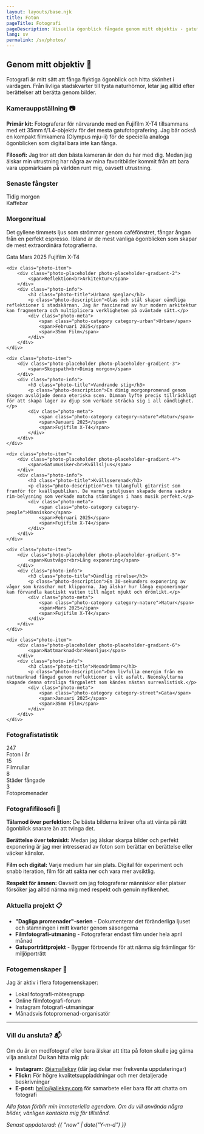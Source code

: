 ```yaml
---
layout: layouts/base.njk
title: Foton
pageTitle: Fotografi
pageDescription: Visuella ögonblick fångade genom mitt objektiv - gatufotografi, resor och vardaglig skönhet
lang: sv
permalink: /sv/photos/
---
```


## Genom mitt objektiv 📸

Fotografi är mitt sätt att fånga flyktiga ögonblick och hitta skönhet i vardagen. Från livliga stadskvarter till tysta naturhörnor, letar jag alltid efter berättelser att berätta genom bilder.

### Kamerauppställning 📷

<div class="camera-info">
<strong>Primär kit:</strong> Fotograferar för närvarande med en Fujifilm X-T4 tillsammans med ett 35mm f/1.4-objektiv för det mesta gatufotografering. Jag bär också en kompakt filmkamera (Olympus mju-ii) för de speciella analoga ögonblicken som digital bara inte kan fånga.

<strong>Filosofi:</strong> Jag tror att den bästa kameran är den du har med dig. Medan jag älskar min utrustning har några av mina favoritbilder kommit från att bara vara uppmärksam på världen runt mig, oavsett utrustning.
</div>

### Senaste fångster

<div class="photo-grid">
    <div class="photo-item">
        <div class="photo-placeholder photo-placeholder-gradient-1">
            <span>Tidig morgon<br>Kaffebar</span>
        </div>
        <div class="photo-info">
            <h3 class="photo-title">Morgonritual</h3>
            <p class="photo-description">Det gyllene timmets ljus som strömmar genom caféfönstret, fångar ångan från en perfekt espresso. Ibland är de mest vanliga ögonblicken som skapar de mest extraordinära fotografierna.</p>
            <div class="photo-meta">
                <span class="photo-category category-street">Gata</span>
                <span>Mars 2025</span>
                <span>Fujifilm X-T4</span>
            </div>
        </div>
    </div>

    <div class="photo-item">
        <div class="photo-placeholder photo-placeholder-gradient-2">
            <span>Reflektion<br>Arkitektur</span>
        </div>
        <div class="photo-info">
            <h3 class="photo-title">Urbana speglar</h3>
            <p class="photo-description">Glas och stål skapar oändliga reflektioner i stadskärnan. Jag är fascinerad av hur modern arkitektur kan fragmentera och multiplicera verkligheten på oväntade sätt.</p>
            <div class="photo-meta">
                <span class="photo-category category-urban">Urban</span>
                <span>Februari 2025</span>
                <span>35mm Film</span>
            </div>
        </div>
    </div>

    <div class="photo-item">
        <div class="photo-placeholder photo-placeholder-gradient-3">
            <span>Skogspath<br>Dimig morgon</span>
        </div>
        <div class="photo-info">
            <h3 class="photo-title">Vandrande stig</h3>
            <p class="photo-description">En dimig morgonpromenad genom skogen avslöjade denna eteriska scen. Dimman lyfte precis tillräckligt för att skapa lager av djup som verkade sträcka sig i all oändlighet.</p>
            <div class="photo-meta">
                <span class="photo-category category-nature">Natur</span>
                <span>Januari 2025</span>
                <span>Fujifilm X-T4</span>
            </div>
        </div>
    </div>

    <div class="photo-item">
        <div class="photo-placeholder photo-placeholder-gradient-4">
            <span>Gatumusiker<br>Kvällsljus</span>
        </div>
        <div class="photo-info">
            <h3 class="photo-title">Kvällsserenad</h3>
            <p class="photo-description">En talangfull gitarrist som framför för kvällspubliken. De varma gatuljusen skapade denna vackra rim-belysning som verkade matcha stämningen i hans musik perfekt.</p>
            <div class="photo-meta">
                <span class="photo-category category-people">Människor</span>
                <span>Februari 2025</span>
                <span>Fujifilm X-T4</span>
            </div>
        </div>
    </div>

    <div class="photo-item">
        <div class="photo-placeholder photo-placeholder-gradient-5">
            <span>Kustvågor<br>Lång exponering</span>
        </div>
        <div class="photo-info">
            <h3 class="photo-title">Oändlig rörelse</h3>
            <p class="photo-description">En 30-sekunders exponering av vågor som kraschar mot klipporna. Jag älskar hur långa exponeringar kan förvandla kaotiskt vatten till något mjukt och drömlikt.</p>
            <div class="photo-meta">
                <span class="photo-category category-nature">Natur</span>
                <span>Mars 2025</span>
                <span>Fujifilm X-T4</span>
            </div>
        </div>
    </div>

    <div class="photo-item">
        <div class="photo-placeholder photo-placeholder-gradient-6">
            <span>Nattmarknad<br>Neonljus</span>
        </div>
        <div class="photo-info">
            <h3 class="photo-title">Neondrömmar</h3>
            <p class="photo-description">Den livfulla energin från en nattmarknad fångad genom reflektioner i våt asfalt. Neonskyltarna skapade denna otroliga färgpalett som kändes nästan surrealistisk.</p>
            <div class="photo-meta">
                <span class="photo-category category-street">Gata</span>
                <span>Januari 2025</span>
                <span>35mm Film</span>
            </div>
        </div>
    </div>
</div>

### Fotografistatistik

<div class="stats-grid">
    <div class="stat-item">
        <span class="stat-number">247</span>
        <div class="stat-label">Foton i år</div>
    </div>
    <div class="stat-item">
        <span class="stat-number">15</span>
        <div class="stat-label">Filmrullar</div>
    </div>
    <div class="stat-item">
        <span class="stat-number">8</span>
        <div class="stat-label">Städer fångade</div>
    </div>
    <div class="stat-item">
        <span class="stat-number">3</span>
        <div class="stat-label">Fotopromenader</div>
    </div>
</div>

### Fotografifilosofi 🎯

**Tålamod över perfektion:** De bästa bilderna kräver ofta att vänta på rätt ögonblick snarare än att tvinga det.

**Berättelse över tekniskt:** Medan jag älskar skarpa bilder och perfekt exponering är jag mer intresserad av foton som berättar en berättelse eller väcker känslor.

**Film och digital:** Varje medium har sin plats. Digital för experiment och snabb iteration, film för att sakta ner och vara mer avsiktlig.

**Respekt för ämnen:** Oavsett om jag fotograferar människor eller platser försöker jag alltid närma mig med respekt och genuin nyfikenhet.

### Aktuella projekt 📋

- **"Dagliga promenader"-serien** - Dokumenterar det föränderliga ljuset och stämningen i mitt kvarter genom säsongerna
- **Filmfotografi-utmaning** - Fotograferar endast film under hela april månad
- **Gatuporträttprojekt** - Bygger förtroende för att närma sig främlingar för miljöporträtt

### Fotogemenskaper 🤝

Jag är aktiv i flera fotogemenskaper:
- Lokal fotografi-mötesgrupp
- Online filmfotografi-forum
- Instagram fotografi-utmaningar
- Månadsvis fotopromenad-organisatör

---

### Vill du ansluta? 📬

Om du är en medfotograf eller bara älskar att titta på foton skulle jag gärna vilja ansluta! Du kan hitta mig på:

- **Instagram:** [@iamalleksy](https://instagram.com/iamalleksy) (där jag delar mer frekventa uppdateringar)
- **Flickr:** För högre kvalitetsuppladdningar och mer detaljerade beskrivningar
- **E-post:** [hello@alleksy.com](mailto:hello@alleksy.com) för samarbete eller bara för att chatta om fotografi

*Alla foton förblir min immateriella egendom. Om du vill använda några bilder, vänligen kontakta mig för tillstånd.*

*Senast uppdaterad: {{ "now" | date("Y-m-d") }}* 